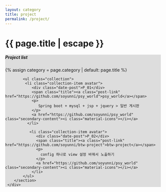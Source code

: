 ```yaml
---
layout: category
title: project
permalink: /project/
---
```


<h1 class="page-title">{{ page.title | escape }}</h1>

<div class="section">
    <div style="background: #ddd">
        <div class="container last-post">
        <section>
            <h5>Project list</h5>
            {% assign category = page.category | default: page.title %} <!-- 같은 title 찾기 -->
            
            <ul class="collection">
             <li class="collection-item avatar">
                <div class="date-post">P_01</div>
                <span class="title"><a class="post-link" href="https://github.com/soyunni/psy_world">psy_world</a></span>
                <p>
                   Spring boot + mysql + jsp + jquery > 일반 게시판
                </p>
                <a href="https://github.com/soyunni/psy_world" class="secondary-content"><i class="material-icons"></i></a>
              </li>
              
               <li class="collection-item avatar">
                  <div class="date-post">P_02</div>
                  <span class="title"><a class="post-link" href="https://github.com/soyunni/btw-project">btw-project</a></span>
                  <p>
                    config 하나로 view 설정 바꿔서 노출하기
                  </p>
                  <a href="https://github.com/soyunni/psy_world" class="secondary-content"><i class="material-icons"></i></a>
                </li>
            </ul>
        </section>
     </div>
</div>
